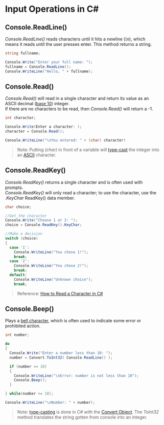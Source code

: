 # Input Operations in C#

## Console.ReadLine()
_Console.ReadLine()_ reads characters until it hits a newline (_\n_), which means it reads until the user presses enter.
This method returns a string.
```C#
string fullname;

Console.Write("Enter your full name: ");
fullname = Console.ReadLine();
Console.WriteLine("Hello, " + fullname);
```

## Console.Read()
_Console.Read()_ will read in a single character and return its value as an ASCII decimal ([base 10](https://www.purplemath.com/modules/numbbase.htm)) integer. <br />
If there are no characters to be read, then _Console.Read()_ will return a -1.
```C#
int character;

Console.Write(Enter a character: );
character = Console.Read();

Console.WriteLine("\nYou entered: " + (char) character)
```
> Note: Putting _(char)_ in front of a variable will [type-cast](https://www.w3schools.com/cs/cs_type_casting.asp) the integer into an [ASCII](https://en.wikipedia.org/wiki/ASCII) character.

## Console.ReadKey()
_Console.ReadKey()_ returns a single character and is often used with prompts. <br />
_Console.ReadKey()_ will only read a character; to use the character, use the _.KeyChar_ ReadKey() data member.
```C#
char choice;

//Get the character
Console.Write("Choose 1 or 2: ");
choice = Console.ReadKey().KeyChar;

//Make a decision
switch (choice)
{
  case '1':
    Console.WriteLine("You chose 1!");
    break;
  case '2':
    Console.WriteLine("You chose 2!");
    break;
  default:
    Console.WriteLine("Unknown choice");
    break;
```
> Reference: [How to Read a Character in C#](https://www.includehelp.com/dot-net/methods-to-read-a-character-in-c-sharp.aspx)

## Console.Beep()
Plays a [bell character](https://en.wikipedia.org/wiki/Bell_character), which is often used to indicate some error or prohibited action.
```C#
int number;

do
{
  Console.Write("Enter a number less than 10: ");
  number = Convert.ToInt32( Console.ReadLine() );

  if (number >= 10)
  {
    Console.WriteLine("\nError: number is not less than 10");
    Console.Beep();
  }

} while(number >= 10);

Console.WriteLine("\nNumber: " + number); 
```
> Note: [type-casting](https://www.w3schools.com/cs/cs_type_casting.asp) is done in C# with the [Convert Object](https://docs.microsoft.com/en-us/dotnet/api/system.convert?view=net-5.0). The _ToInt32_ method translates the string gotten from console into an integer.

